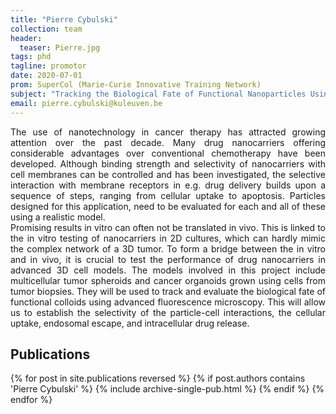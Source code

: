 ```yaml
---
title: "Pierre Cybulski"
collection: team
header:
  teaser: Pierre.jpg
tags: phd
tagline: promotor
date: 2020-07-01
prom: SuperCol (Marie-Curie Innovative Training Network)
subject: "Tracking the Biological Fate of Functional Nanoparticles Using Fluorescence Microscopy"
email: pierre.cybulski@kuleuven.be
---
```

<p align= "justify">
The use of nanotechnology in cancer therapy has attracted growing attention over the past decade. Many drug nanocarriers offering considerable advantages over conventional chemotherapy have been developed. Although binding strength and selectivity of nanocarriers with cell membranes can be controlled and has been investigated, the selective interaction with membrane receptors in e.g. drug delivery builds upon a sequence of steps, ranging from cellular uptake to apoptosis. Particles designed for this application, need to be evaluated for each and all of these using a realistic model.<br>
Promising results in vitro can often not be translated in vivo. This is linked to the in vitro testing of nanocarriers in 2D cultures, which can hardly mimic the complex network of a 3D tumor. To form a bridge between the in vitro and in vivo, it is crucial to test the performance of drug nanocarriers in advanced 3D cell models. The models involved in this project include multicellular tumor spheroids and cancer organoids grown using cells from tumor biopsies. They will be used to track and evaluate the biological fate of functional colloids using advanced fluorescence microscopy. This will allow us to establish the selectivity of the particle-cell interactions, the cellular uptake, endosomal escape, and intracellular drug release.

<h2> Publications </h2>
{% for post in site.publications reversed %}
  {% if post.authors contains 'Pierre Cybulski' %}
    {% include archive-single-pub.html %}
  {% endif %}
{% endfor %}
